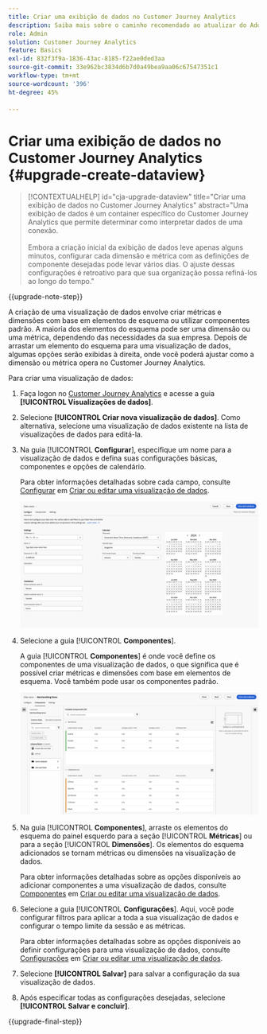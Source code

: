 ```yaml
---
title: Criar uma exibição de dados no Customer Journey Analytics
description: Saiba mais sobre o caminho recomendado ao atualizar do Adobe Analytics para o Customer Journey Analytics
role: Admin
solution: Customer Journey Analytics
feature: Basics
exl-id: 832f3f9a-1836-43ac-8185-f22ae0ded3aa
source-git-commit: 33e962bc3834d6b7d0a49bea9aa06c67547351c1
workflow-type: tm+mt
source-wordcount: '396'
ht-degree: 45%

---
```


# Criar uma exibição de dados no Customer Journey Analytics {#upgrade-create-dataview}

<!-- markdownlint-disable MD034 -->

>[!CONTEXTUALHELP]
>id="cja-upgrade-dataview"
>title="Criar uma exibição de dados no Customer Journey Analytics"
>abstract="Uma exibição de dados é um container específico do Customer Journey Analytics que permite determinar como interpretar dados de uma conexão. <br><br>Embora a criação inicial da exibição de dados leve apenas alguns minutos, configurar cada dimensão e métrica com as definições de componente desejadas pode levar vários dias. O ajuste dessas configurações é retroativo para que sua organização possa refiná-los ao longo do tempo."

<!-- markdownlint-enable MD034 -->

{{upgrade-note-step}}

<!-- Should we single source this instead of duplicate it? The following steps were copied from: /help/data-views/create-dataview.md -->

A criação de uma visualização de dados envolve criar métricas e dimensões com base em elementos de esquema ou utilizar componentes padrão. A maioria dos elementos do esquema pode ser uma dimensão ou uma métrica, dependendo das necessidades da sua empresa. Depois de arrastar um elemento do esquema para uma visualização de dados, algumas opções serão exibidas à direita, onde você poderá ajustar como a dimensão ou métrica opera no Customer Journey Analytics.

Para criar uma visualização de dados:

1. Faça logon no [Customer Journey Analytics](https://analytics.adobe.com) e acesse a guia **[!UICONTROL Visualizações de dados]**.

1. Selecione **[!UICONTROL Criar nova visualização de dados]**. Como alternativa, selecione uma visualização de dados existente na lista de visualizações de dados para editá-la.

1. Na guia [!UICONTROL **Configurar**], especifique um nome para a visualização de dados e defina suas configurações básicas, componentes e opções de calendário.

   Para obter informações detalhadas sobre cada campo, consulte [Configurar](/help/data-views/create-dataview.md#configure) em [Criar ou editar uma visualização de dados](/help/data-views/create-dataview.md).

   ![Configurar visualização de dados](assets/dataview-configure.png)

1. Selecione a guia [!UICONTROL **Componentes**].

   A guia [!UICONTROL **Componentes**] é onde você define os componentes de uma visualização de dados, o que significa que é possível criar métricas e dimensões com base em elementos de esquema. Você também pode usar os componentes padrão.

   ![Guia Componentes](assets/dataview-components.png)

1. Na guia [!UICONTROL **Componentes**], arraste os elementos do esquema do painel esquerdo para a seção [!UICONTROL **Métricas**] ou para a seção [!UICONTROL **Dimensões**]. Os elementos do esquema adicionados se tornam métricas ou dimensões na visualização de dados.

   Para obter informações detalhadas sobre as opções disponíveis ao adicionar componentes a uma visualização de dados, consulte [Componentes](/help/data-views/create-dataview.md#components) em [Criar ou editar uma visualização de dados](/help/data-views/create-dataview.md).

1. Selecione a guia [!UICONTROL **Configurações**]. Aqui, você pode configurar filtros para aplicar a toda a sua visualização de dados e configurar o tempo limite da sessão e as métricas.

   Para obter informações detalhadas sobre as opções disponíveis ao definir configurações para uma visualização de dados, consulte [Configurações](/help/data-views/create-dataview.md#settings) em [Criar ou editar uma visualização de dados](/help/data-views/create-dataview.md).

1. Selecione **[!UICONTROL Salvar]** para salvar a configuração da sua visualização de dados.

1. Após especificar todas as configurações desejadas, selecione **[!UICONTROL Salvar e concluir]**.

{{upgrade-final-step}}
